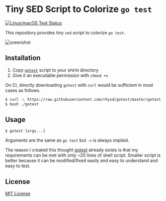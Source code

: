 Tiny SED Script to Colorize `go test`
=====================================
[![Linux/macOS Test Status][travisci-badge]][travisci]

This repository provides tiny `sed` script to colorize `go test`.

![sreenshot](https://github.com/rhysd/ss/blob/master/gotest/main.png?raw=true)

## Installation

1. Copy [`gotest`](gotest) script to your `$PATH` directory
2. Give it an executable permission with `chmod +x`

On CI, directly downloading `gotest` with `curl` would be sufficient in most cases as follows.

```sh
$ curl -L https://raw.githubusercontent.com/rhysd/gotest/master/gotest > gotest
$ bash ./gotest
```

## Usage

```
$ gotest [args...]
```

Arguments are the same as `go test` but `-v` is always implied.

The reason I created this thought [gotest](https://github.com/rakyll/gotest) already exists is that
my requirements can be met with only ~20 lines of shell script. Smaller script is better because
it can be modified/fixed easily and easy to understand and easy to test.

## License

[MIT License](LICENSE.txt)

[travisci-badge]: https://travis-ci.org/rhysd/gotest.svg?branch=master
[travisci]: https://travis-ci.org/rhysd/gotest
